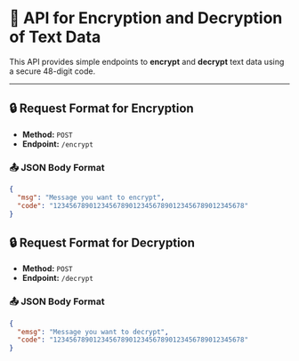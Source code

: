 # 🔐 API for Encryption and Decryption of Text Data

This API provides simple endpoints to **encrypt** and **decrypt** text data using a secure 48-digit code.

---

## 🔒 Request Format for Encryption

- **Method:** `POST`  
- **Endpoint:** `/encrypt`

### 📤 JSON Body Format

```json
{
  "msg": "Message you want to encrypt",
  "code": "123456789012345678901234567890123456789012345678"
} 
```

## 🔒 Request Format for Decryption

- **Method:** `POST`  
- **Endpoint:** `/decrypt`

### 📤 JSON Body Format

```json
{
  "emsg": "Message you want to decrypt",
  "code": "123456789012345678901234567890123456789012345678"
}
```
